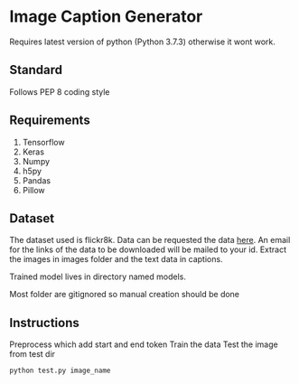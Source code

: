 # Image Caption Generator

Requires latest version of python (Python 3.7.3) otherwise it wont work.

## Standard

Follows PEP 8 coding style

## Requirements

1. Tensorflow
2. Keras
3. Numpy
4. h5py
5. Pandas
6. Pillow

## Dataset

The dataset used is flickr8k. Data can be requested the data [here](https://illinois.edu/fb/sec/1713398). An email for the links
of the data to be downloaded will be mailed to your id. Extract the images in images folder and the text data in captions.

Trained model lives in directory named models.

Most folder are gitignored so manual creation should be done

## Instructions

Preprocess which add start and end token
Train the data
Test the image from test dir

```bash
python test.py image_name
```
